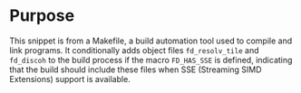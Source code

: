 # Purpose
This snippet is from a Makefile, a build automation tool used to compile and link programs. It conditionally adds object files `fd_resolv_tile` and `fd_discoh` to the build process if the macro `FD_HAS_SSE` is defined, indicating that the build should include these files when SSE (Streaming SIMD Extensions) support is available.
